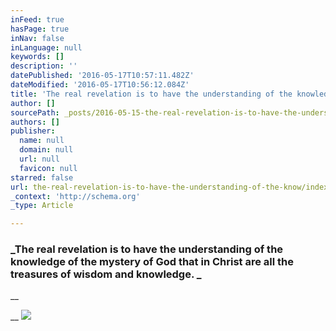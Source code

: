```yaml
---
inFeed: true
hasPage: true
inNav: false
inLanguage: null
keywords: []
description: ''
datePublished: '2016-05-17T10:57:11.482Z'
dateModified: '2016-05-17T10:56:12.084Z'
title: 'The real revelation is to have the understanding of the knowledge of the mystery of God that in Christ are all the treasures of wisdom and knowledge. '
author: []
sourcePath: _posts/2016-05-15-the-real-revelation-is-to-have-the-understanding-of-the-know.md
authors: []
publisher:
  name: null
  domain: null
  url: null
  favicon: null
starred: false
url: the-real-revelation-is-to-have-the-understanding-of-the-know/index.html
_context: 'http://schema.org'
_type: Article

---
```

### _The real revelation is to have the understanding of the knowledge of the mystery of God that in Christ are all the treasures of wisdom and knowledge. _

__

__
![](https://the-grid-user-content.s3-us-west-2.amazonaws.com/e0ad27d3-4243-4755-9345-eb69f81dcd11.jpg)